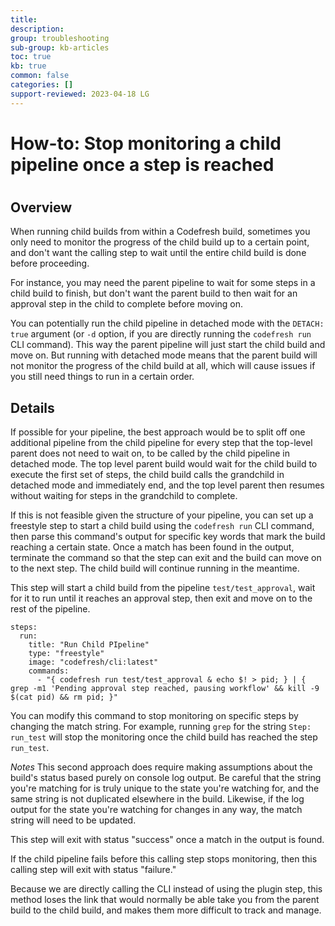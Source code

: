 ```yaml
---
title: 
description: 
group: troubleshooting
sub-group: kb-articles
toc: true
kb: true
common: false
categories: []
support-reviewed: 2023-04-18 LG
---
```


# How-to: Stop monitoring a child pipeline once a step is reached

#

## Overview

When running child builds from within a Codefresh build, sometimes you only
need to monitor the progress of the child build up to a certain point, and
don't want the calling step to wait until the entire child build is done
before proceeding.

For instance, you may need the parent pipeline to wait for some steps in a
child build to finish, but don't want the parent build to then wait for an
approval step in the child to complete before moving on.

You can potentially run the child pipeline in detached mode with the `DETACH:
true` argument (or `-d` option, if you are directly running the `codefresh
run` CLI command). This way the parent pipeline will just start the child
build and move on. But running with detached mode means that the parent build
will not monitor the progress of the child build at all, which will cause
issues if you still need things to run in a certain order.

## Details

If possible for your pipeline, the best approach would be to split off one
additional pipeline from the child pipeline for every step that the top-level
parent does not need to wait on, to be called by the child pipeline in
detached mode. The top level parent build would wait for the child build to
execute the first set of steps, the child build calls the grandchild in
detached mode and immediately end, and the top level parent then resumes
without waiting for steps in the grandchild to complete.

If this is not feasible given the structure of your pipeline, you can set up a
freestyle step to start a child build using the `codefresh run` CLI command,
then parse this command's output for specific key words that mark the build
reaching a certain state. Once a match has been found in the output, terminate
the command so that the step can exit and the build can move on to the next
step. The child build will continue running in the meantime.

This step will start a child build from the pipeline `test/test_approval`,
wait for it to run until it reaches an approval step, then exit and move on to
the rest of the pipeline.

    
    
    steps:
      run:
        title: "Run Child PIpeline"
        type: "freestyle"
        image: "codefresh/cli:latest"
        commands:
          - "{ codefresh run test/test_approval & echo $! > pid; } | { grep -m1 'Pending approval step reached, pausing workflow' && kill -9 $(cat pid) && rm pid; }"
    

You can modify this command to stop monitoring on specific steps by changing
the match string. For example, running `grep` for the string `Step: run_test`
will stop the monitoring once the child build has reached the step `run_test`.

_Notes_ This second approach does require making assumptions about the build's
status based purely on console log output. Be careful that the string you're
matching for is truly unique to the state you're watching for, and the same
string is not duplicated elsewhere in the build. Likewise, if the log output
for the state you're watching for changes in any way, the match string will
need to be updated.

This step will exit with status "success" once a match in the output is found.

If the child pipeline fails before this calling step stops monitoring, then
this calling step will exit with status "failure."

Because we are directly calling the CLI instead of using the plugin step, this
method loses the link that would normally be able take you from the parent
build to the child build, and makes them more difficult to track and manage.

